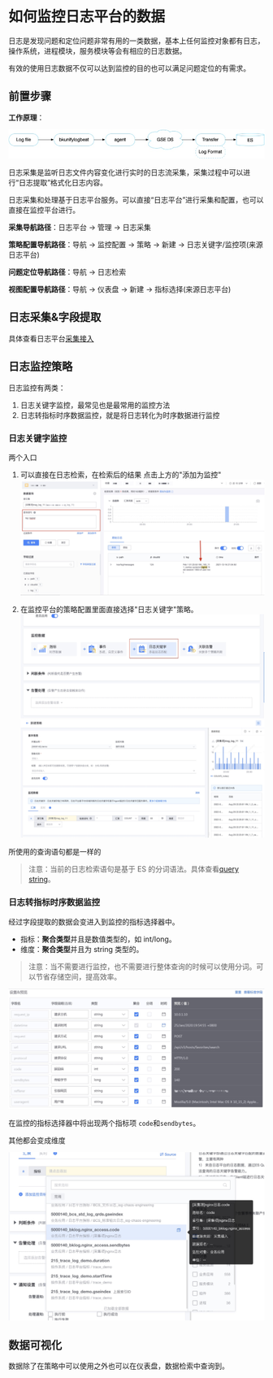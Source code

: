 # 如何监控日志平台的数据

日志是发现问题和定位问题非常有用的一类数据，基本上任何监控对象都有日志，操作系统，进程模块，服务模块等会有相应的日志数据。

有效的使用日志数据不仅可以达到监控的目的也可以满足问题定位的有需求。

## 前置步骤

**工作原理**：

![-w2021](media/15766742025410.jpg)

日志采集是监听日志文件内容变化进行实时的日志流采集，采集过程中可以进行“日志提取”格式化日志内容。

日志采集和处理基于日志平台服务。可以直接“日志平台”进行采集和配置，也可以直接在监控平台进行。

**采集导航路径**：日志平台 → 管理 → 日志采集

**策略配置导航路径**：导航  →  监控配置  →  策略  →  新建  →  日志关键字/监控项(来源日志平台)

**问题定位导航路径**：导航  →  日志检索

**视图配置导航路径**：导航  →  仪表盘  →  新建  →  指标选择(来源日志平台)


## 日志采集&字段提取

具体查看日志平台[采集接入](../../../日志平台/产品白皮书/integrations-logs/logs_overview.md)

## 日志监控策略

日志监控有两类：

1. 日志关键字监控，最常见也是最常用的监控方法
2. 日志转指标时序数据监控，就是将日志转化为时序数据进行监控

### 日志关键字监控

两个入口

1. 可以直接在日志检索，在检索后的结果 点击上方的"添加为监控"
![](media/16617843083495.jpg)

2. 在监控平台的策略配置里面直接选择"日志关键字"策略。
![](media/16617843680781.jpg)
![](media/16617846496460.jpg)

所使用的查询语句都是一样的

> 注意：当前的日志检索语句是基于 ES 的分词语法。具体查看[query string](../../../日志平台/产品白皮书/data-visualization/query_string.md)。



### 日志转指标时序数据监控

经过字段提取的数据会变进入到监控的指标选择器中。

* 指标：**聚合类型**并且是数值类型的，如 int/long。
* 维度：**聚合类型**并且为 string 类型的。

> 注意：当不需要进行监控，也不需要进行整体查询的时候可以使用分词。可以节省存储空间，提高效率。

![-w2021](media/15799535228554.jpg)

在监控的指标选择器中将出现两个指标项 `code`和`sendbytes`。

其他都会变成维度

![](media/16617842485093.jpg)

## 数据可视化

数据除了在策略中可以使用之外也可以在仪表盘，数据检索中查询到。 

